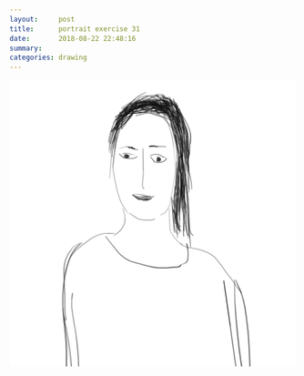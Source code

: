 ```yaml
---
layout:     post
title:      portrait exercise 31
date:       2018-08-22 22:48:16
summary:    
categories: drawing
---
```

![portrait exercise 31](/images/diary/portrait-exercise-31.png ".")
